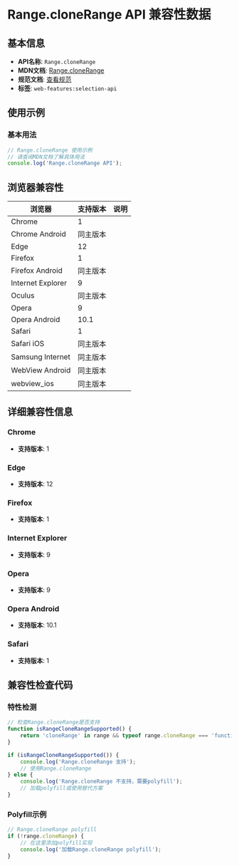 # Range.cloneRange API 兼容性数据

## 基本信息

- **API名称**: `Range.cloneRange`
- **MDN文档**: [Range.cloneRange](https://developer.mozilla.org/docs/Web/API/Range/cloneRange)
- **规范文档**: [查看规范](https://dom.spec.whatwg.org/#dom-range-clonerange)
- **标签**: `web-features:selection-api`

## 使用示例

### 基本用法

```javascript
// Range.cloneRange 使用示例
// 请查阅MDN文档了解具体用法
console.log('Range.cloneRange API');
```

## 浏览器兼容性

| 浏览器 | 支持版本 | 说明 |
|--------|----------|------|
| Chrome | 1 |  |
| Chrome Android | 同主版本 |  |
| Edge | 12 |  |
| Firefox | 1 |  |
| Firefox Android | 同主版本 |  |
| Internet Explorer | 9 |  |
| Oculus | 同主版本 |  |
| Opera | 9 |  |
| Opera Android | 10.1 |  |
| Safari | 1 |  |
| Safari iOS | 同主版本 |  |
| Samsung Internet | 同主版本 |  |
| WebView Android | 同主版本 |  |
| webview_ios | 同主版本 |  |

## 详细兼容性信息

### Chrome

- **支持版本**: 1

### Edge

- **支持版本**: 12

### Firefox

- **支持版本**: 1

### Internet Explorer

- **支持版本**: 9

### Opera

- **支持版本**: 9

### Opera Android

- **支持版本**: 10.1

### Safari

- **支持版本**: 1

## 兼容性检查代码

### 特性检测

```javascript
// 检查Range.cloneRange是否支持
function isRangeCloneRangeSupported() {
    return 'cloneRange' in range && typeof range.cloneRange === 'function';
}

if (isRangeCloneRangeSupported()) {
    console.log('Range.cloneRange 支持');
    // 使用Range.cloneRange
} else {
    console.log('Range.cloneRange 不支持，需要polyfill');
    // 加载polyfill或使用替代方案
}
```

### Polyfill示例

```javascript
// Range.cloneRange polyfill
if (!range.cloneRange) {
    // 在这里添加polyfill实现
    console.log('加载Range.cloneRange polyfill');
}
```


